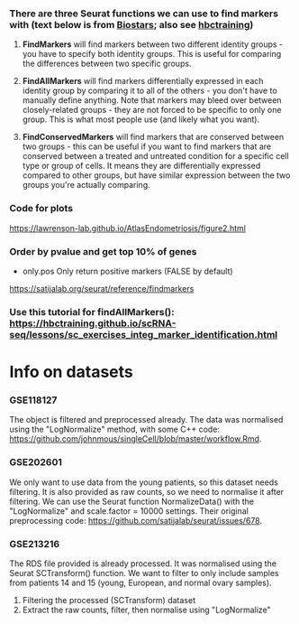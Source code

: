 ### There are three Seurat functions we can use to find markers with (text below is from [Biostars](https://www.biostars.org/p/409790/); also see [hbctraining](https://hbctraining.github.io/scRNA-seq/lessons/sc_exercises_integ_marker_identification.html))

1. **FindMarkers** will find markers between two different identity groups - you have to specify both identity groups. This is useful for comparing the differences between two specific groups.

2. **FindAllMarkers** will find markers differentially expressed in each identity group by comparing it to all of the others - you don't have to manually define anything. Note that markers may bleed over between closely-related groups - they are not forced to be specific to only one group. This is what most people use (and likely what you want).

3. **FindConservedMarkers** will find markers that are conserved between two groups - this can be useful if you want to find markers that are conserved between a treated and untreated condition for a specific cell type or group of cells. It means they are differentially expressed compared to other groups, but have similar expression between the two groups you're actually comparing.

### Code for plots
https://lawrenson-lab.github.io/AtlasEndometriosis/figure2.html

### Order by pvalue and get top 10% of genes
- only.pos Only return positive markers (FALSE by default)

https://satijalab.org/seurat/reference/findmarkers 

### Use this tutorial for findAllMarkers(): https://hbctraining.github.io/scRNA-seq/lessons/sc_exercises_integ_marker_identification.html

# Info on datasets
### GSE118127
The object is filtered and preprocessed already. The data was normalised using the "LogNormalize" method, with some C++ code: https://github.com/johnmous/singleCell/blob/master/workflow.Rmd. 

### GSE202601
We only want to use data from the young patients, so this dataset needs filtering. It is also provided as raw counts, so we need to normalise it after filtering. We can use the Seurat function NormalizeData() with the "LogNormalize" and scale.factor = 10000 settings. Their original preprocessing code: https://github.com/satijalab/seurat/issues/678.

### GSE213216
The RDS file provided is already processed. It was normalised using the Seurat SCTransform() function. We want to filter to only include samples from patients 14 and 15 (young, European, and normal ovary samples). 
1) Filtering the processed (SCTransform) dataset
2) Extract the raw counts, filter, then normalise using "LogNormalize"
